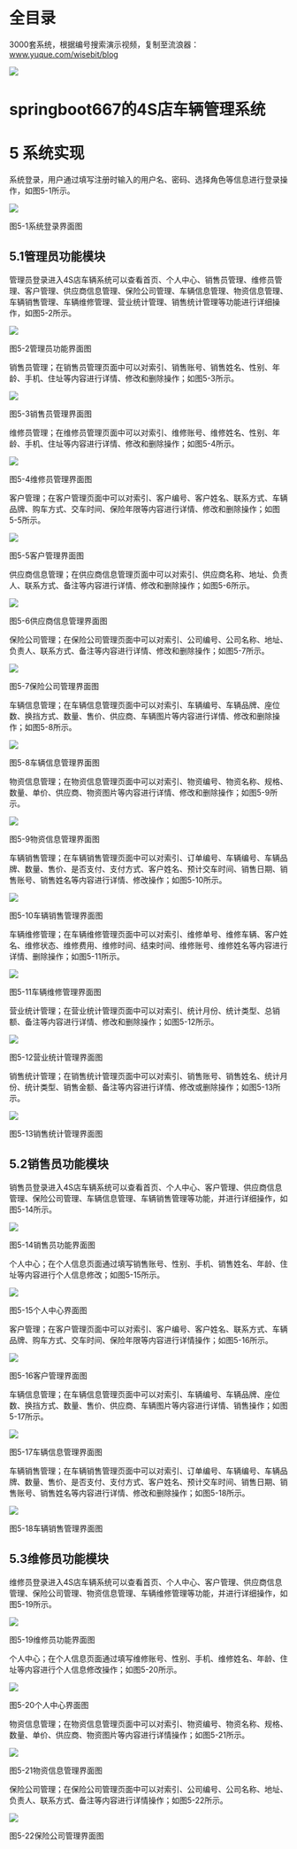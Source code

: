 # 全目录

3000套系统，根据编号搜索演示视频，复制至流浪器：www.yuque.com/wisebit/blog


![](https://bitwise.oss-cn-heyuan.aliyuncs.com/2024/11/06/qq_wechat.png)
# springboot667的4S店车辆管理系统
# 5 系统实现
系统登录，用户通过填写注册时输入的用户名、密码、选择角色等信息进行登录操作，如图5-1所示。

![](/md/blog.018.png)

图5-1系统登录界面图
## 5.1管理员功能模块
管理员登录进入4S店车辆系统可以查看首页、个人中心、销售员管理、维修员管理、客户管理、供应商信息管理、保险公司管理、车辆信息管理、物资信息管理、车辆销售管理、车辆维修管理、营业统计管理、销售统计管理等功能进行详细操作，如图5-2所示。

![](/md/blog.019.png)

图5-2管理员功能界面图

销售员管理；在销售员管理页面中可以对索引、销售账号、销售姓名、性别、年龄、手机、住址等内容进行详情、修改和删除操作；如图5-3所示。

![](/md/blog.020.png)

图5-3销售员管理界面图

维修员管理；在维修员管理页面中可以对索引、维修账号、维修姓名、性别、年龄、手机、住址等内容进行详情、修改和删除操作；如图5-4所示。

![](/md/blog.021.png)

图5-4维修员管理界面图

客户管理；在客户管理页面中可以对索引、客户编号、客户姓名、联系方式、车辆品牌、购车方式、交车时间、保险年限等内容进行详情、修改和删除操作；如图5-5所示。

![](/md/blog.022.png)

图5-5客户管理界面图

供应商信息管理；在供应商信息管理页面中可以对索引、供应商名称、地址、负责人、联系方式、备注等内容进行详情、修改和删除操作；如图5-6所示。

![](/md/blog.023.png)

图5-6供应商信息管理界面图

保险公司管理；在保险公司管理页面中可以对索引、公司编号、公司名称、地址、负责人、联系方式、备注等内容进行详情、修改和删除操作；如图5-7所示。

![](/md/blog.024.png)

图5-7保险公司管理界面图

车辆信息管理；在车辆信息管理页面中可以对索引、车辆编号、车辆品牌、座位数、换挡方式、数量、售价、供应商、车辆图片等内容进行详情、修改和删除操作；如图5-8所示。

![](/md/blog.025.png)

图5-8车辆信息管理界面图

物资信息管理；在物资信息管理页面中可以对索引、物资编号、物资名称、规格、数量、单价、供应商、物资图片等内容进行详情、修改和删除操作；如图5-9所示。

![](/md/blog.026.png)

图5-9物资信息管理界面图

车辆销售管理；在车辆销售管理页面中可以对索引、订单编号、车辆编号、车辆品牌、数量、售价、是否支付、支付方式、客户姓名、预计交车时间、销售日期、销售账号、销售姓名等内容进行详情、修改操作；如图5-10所示。

![](/md/blog.027.png)

图5-10车辆销售管理界面图

车辆维修管理；在车辆维修管理页面中可以对索引、维修单号、维修车辆、客户姓名、维修状态、维修费用、维修时间、结束时间、维修账号、维修姓名等内容进行详情、删除操作；如图5-11所示。

![](/md/blog.028.png)

图5-11车辆维修管理界面图

营业统计管理；在营业统计管理页面中可以对索引、统计月份、统计类型、总销额、备注等内容进行详情、修改和删除操作；如图5-12所示。

![](/md/blog.029.png)

图5-12营业统计管理界面图

销售统计管理；在销售统计管理页面中可以对索引、销售账号、销售姓名、统计月份、统计类型、销售金额、备注等内容进行详情、修改或删除操作；如图5-13所示。

![](/md/blog.030.png)

图5-13销售统计管理界面图

## 5.2销售员功能模块
销售员登录进入4S店车辆系统可以查看首页、个人中心、客户管理、供应商信息管理、保险公司管理、车辆信息管理、车辆销售管理等功能，并进行详细操作，如图5-14所示。

![](/md/blog.031.png)

图5-14销售员功能界面图

个人中心；在个人信息页面通过填写销售账号、性别、手机、销售姓名、年龄、住址等内容进行个人信息修改；如图5-15所示。

![](/md/blog.032.png)

图5-15个人中心界面图

客户管理；在客户管理页面中可以对索引、客户编号、客户姓名、联系方式、车辆品牌、购车方式、交车时间、保险年限等内容进行详情操作；如图5-16所示。

![](/md/blog.026.png)

图5-16客户管理界面图

车辆信息管理；在车辆信息管理页面中可以对索引、车辆编号、车辆品牌、座位数、换挡方式、数量、售价、供应商、车辆图片等内容进行详情、销售操作；如图5-17所示。

![](/md/blog.033.png)

图5-17车辆信息管理界面图

车辆销售管理；在车辆销售管理页面中可以对索引、订单编号、车辆编号、车辆品牌、数量、售价、是否支付、支付方式、客户姓名、预计交车时间、销售日期、销售账号、销售姓名等内容进行详情、修改和删除操作；如图5-18所示。

![](/md/blog.034.png)

图5-18车辆销售管理界面图

## 5.3维修员功能模块
维修员登录进入4S店车辆系统可以查看首页、个人中心、客户管理、供应商信息管理、保险公司管理、物资信息管理、车辆维修管理等功能，并进行详细操作，如图5-19所示。

![](/md/blog.035.png)

图5-19维修员功能界面图

个人中心；在个人信息页面通过填写维修账号、性别、手机、维修姓名、年龄、住址等内容进行个人信息修改操作；如图5-20所示。

![](/md/blog.036.png)

图5-20个人中心界面图

物资信息管理；在物资信息管理页面中可以对索引、物资编号、物资名称、规格、数量、单价、供应商、物资图片等内容进行详情操作；如图5-21所示。

![](/md/blog.037.png)

图5-21物资信息管理界面图

保险公司管理；在保险公司管理页面中可以对索引、公司编号、公司名称、地址、负责人、联系方式、备注等内容进行详情操作；如图5-22所示。

![](/md/blog.038.png)

图5-22保险公司管理界面图







